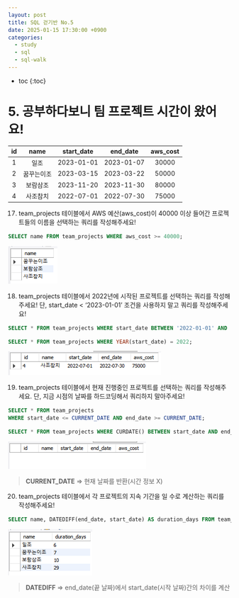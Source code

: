```yaml
---
layout: post
title: SQL 걷기반 No.5
date: 2025-01-15 17:30:00 +0900
categories: 
  - study
  - sql
  - sql-walk
---
```


* toc
{:toc}

# 5. 공부하다보니 팀 프로젝트 시간이 왔어요!

| id | name | start_date | end_date | aws_cost |
|:--:|:----:|:----------:|:--------:|:--------:|
| 1  | 일조 | 2023-01-01 | 2023-01-07 | 30000 |
| 2  | 꿈꾸는이조 | 2023-03-15  | 2023-03-22 | 50000 |
| 3  | 보람삼조 | 2023-11-20   | 2023-11-30 | 80000 |
| 4  | 사조참치 | 2022-07-01 | 2022-07-30 | 75000 |

17. team_projects 테이블에서 AWS 예산(aws_cost)이 40000 이상 들어간 프로젝트들의 이름을 선택하는 쿼리를 작성해주세요!
```sql
SELECT name FROM team_projects WHERE aws_cost >= 40000;
```
![walk5-17](/assets/img/blog/sql-walk/walk5-17.png)

18. team_projects 테이블에서 2022년에 시작된 프로젝트를 선택하는 쿼리를 작성해주세요! 단, start_date < ‘2023-01-01’ 조건을 사용하지 말고 쿼리를 작성해주세요!
```sql
SELECT * FROM team_projects WHERE start_date BETWEEN '2022-01-01' AND '2022-12-31';
```
```sql
SELECT * FROM team_projects WHERE YEAR(start_date) = 2022;
```
![walk5-18](/assets/img/blog/sql-walk/walk5-18.png)

19. team_projects 테이블에서 현재 진행중인 프로젝트를 선택하는 쿼리를 작성해주세요. 단, 지금 시점의 날짜를 하드코딩해서 쿼리하지 말아주세요!
```sql
SELECT * FROM team_projects  
WHERE start_date <= CURRENT_DATE AND end_date >= CURRENT_DATE;
```
```sql
SELECT * FROM team_projects WHERE CURDATE() BETWEEN start_date AND end_date;
```
![walk5-19](/assets/img/blog/sql-walk/walk5-19.png)
> **CURRENT_DATE** => 현재 날짜를 반환(시간 정보 X)

20. team_projects 테이블에서 각 프로젝트의 지속 기간을 일 수로 계산하는 쿼리를 작성해주세요!
```sql
SELECT name, DATEDIFF(end_date, start_date) AS duration_days FROM team_projects;
```
![walk5-20](/assets/img/blog/sql-walk/walk5-20.png)
> **DATEDIFF** => end_date(끝 날짜)에서 start_date(시작 날짜)간의 차이를 계산
